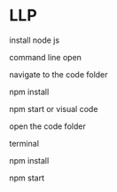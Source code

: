 # LLP
 install node js
 
 command line open
 
 navigate to the code folder
 
 npm install
 
 npm start
 or 
 visual code
 
 open the code folder
 
 terminal
 
  npm install
 
 npm start
